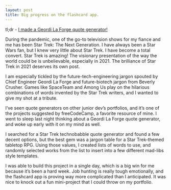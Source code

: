 ```yaml
---
layout: post
title: Big progress on the flashcard app.
---
```


tl;dr - [I made a Geordi La Forge quote generator!](https://lenniecottrell.github.io/geordi-quote-gen/)

During the pandemic, one of the go-to television shows for my fiance and me has been Star Trek: The Next Generation. I have always been a Star Wars fan, but I knew very little about Star Trek. I have become a total convert. Star Trek is amazing! The visionary presentation of the way the world could be is unbelievable, especially in 2021. The brilliance of Star Trek in 2021 deserves its own post.

I am especially tickled by the future-tech-engineering jargon spouted by Chief Engineer Geordi La Forge and future-biotech jargon from Beverly Crusher. Games like SpaceTeam and Among Us play on the hilarious combinations of words invented by the Star Trek writers, and I wanted to give my shot at a tribute.

I’ve seen quote generators on other junior dev’s portfolios, and it’s one of the projects suggested by freeCodeCamp, a favorite resource of mine. I went to sleep last night thinking about a Geordi La Forge quote generator, and woke up early with it on my mind as well.

I searched for a Star Trek technobabble quote generator and found a few decent options, but the best gem was a jargon table for a Star Trek-themed tabletop RPG. Using those values, I created lists of words to use, and randomly selected works from the list to insert into a few different mad-libs style templates.

I was able to build this project in a single day, which is a big win for me because it’s been a hard week. Job hunting is really tough emotionally, and the flashcard app is proving way more complicated than I anticipated. It was nice to knock out a fun mini-project that I could throw on my portfolio.
